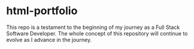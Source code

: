 # html-portfolio
This repo is a testament to the beginning of my journey as a Full Stack Software Developer. The whole concept of this repository will continue to evolve as I advance in the journey.
